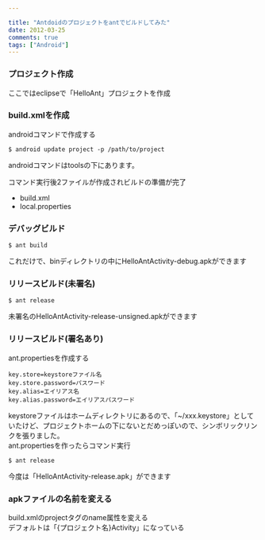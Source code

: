 ```yaml
---

title: "Antdoidのプロジェクトをantでビルドしてみた"
date: 2012-03-25
comments: true
tags: ["Android"]
---
```

### プロジェクト作成
ここではeclipseで「HelloAnt」プロジェクトを作成

<!--more-->

### build.xmlを作成
androidコマンドで作成する

```
$ android update project -p /path/to/project
```

androidコマンドはtoolsの下にあります。

コマンド実行後2ファイルが作成されビルドの準備が完了

+ build.xml
+ local.properties

### デバッグビルド

```
$ ant build
```

これだけで、binディレクトリの中にHelloAntActivity-debug.apkができます

### リリースビルド(未署名)

```
$ ant release
```

未署名のHelloAntActivity-release-unsigned.apkができます

### リリースビルド(署名あり)

ant.propertiesを作成する

```
key.store=keystoreファイル名
key.store.password=パスワード
key.alias=エイリアス名
key.alias.password=エイリアスパスワード
```

keystoreファイルはホームディレクトリにあるので、「~/xxx.keystore」としていたけど、プロジェクトホームの下にないとだめっぽいので、シンボリックリンクを張りました。  
ant.propertiesを作ったらコマンド実行

```
$ ant release
```

今度は「HelloAntActivity-release.apk」ができます  

### apkファイルの名前を変える

build.xmlのprojectタグのname属性を変える  
デフォルトは「{プロジェクト名}Activity」になっている

